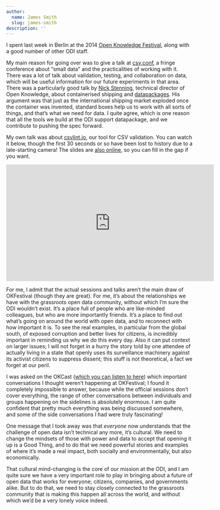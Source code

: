 ```yaml
---
author:
  name: James Smith
  slug: james-smith
description: ''
---
```


<p>I spent last week in Berlin at the 2014 <a rel="external" href="http://2014.okfestival.org/">Open Knowledge Festival</a>, along with a good number of other ODI staff.</p>

<p>My main reason for going over was to give a talk at <a rel="external" href="http://csvconf.com/">csv,conf</a>, a fringe conference about &ldquo;small data&rdquo; and the practicalities of working with it. There was a lot of talk about validation, testing, and collaboration on data, which will be useful information for our future experiments in that area. There was a particularly good talk by <a rel="external" href="https://twitter.com/nickstenning">Nick Stenning</a>, technical director of Open Knowledge, about containerised shipping and <a rel="external" href="http://dataprotocols.org/data-packages/">datapackages</a>. His argument was that just as the international shipping market exploded once the container was invented, standard boxes help us to work with all sorts of things, and that&rsquo;s what we need for data. I quite agree, which is one reason that all the tools we build at the ODI support datapackage, and we contribute to pushing the spec forward.</p>

<p>My own talk was about <a rel="external" href="http://csvlint.io">csvlint.io</a>, our tool for CSV validation. You can watch it below, though the first 30 seconds or so have been lost to history due to a late-starting camera! The slides are <a rel="external" href="http://theodi.github.io/presentations/2014-07-15-csvlint.html">also online</a>, so you can fill in the gap if you want.</p>

<div>
	<iframe width="560" height="315" src="https://www.youtube.com/embed/vMQdjCD3d_8" frameborder="0" allowfullscreen=""></iframe>
</div>

<p>For me, I admit that the actual sessions and talks aren&rsquo;t the main draw of OKFestival (though they are great). For me, it&rsquo;s about the relationships we have with the grassroots open data community, without which I&rsquo;m sure the ODI wouldn&rsquo;t exist. It&rsquo;s a place full of people who are like-minded colleagues, but who are more importantly friends. It&rsquo;s a place to find out what&rsquo;s going on around the world with open data, and to reconnect with how important it is. To see the real examples, in particular from the global south, of exposed corruption and better lives for citizens, is incredibly important in reminding us why we do this every day. Also it can put context on larger issues; I will not forget in a hurry the story told by one attendee of actually living in a state that openly uses its surveillance machinery against its activist citizens to suppress dissent; this stuff is not theoretical, a fact we forget at our peril.</p>

<p>I was asked on the OKCast (<a rel="external" href="http://okcast.org/2014/07/okfestival-2014-james-smith-of-the-open-data-institute-interview/">which you can listen to here</a>) which important conversations I thought weren&rsquo;t happening at OKFestival; I found it completely impossible to answer, because while the official sessions don&rsquo;t cover everything, the range of other conversations between individuals and groups happening on the sidelines is absolutely enormous. I am quite confident that pretty much everything was being discussed somewhere, and some of the side conversations I had were truly fascinating!</p>

<p>One message that I took away was that <em>everyone</em> now understands that the challenge of open data isn&rsquo;t technical any more, it&rsquo;s cultural. We need to change the mindsets of those with power and data to accept that opening it up is a Good Thing, and to do that we need powerful stories and examples of where it&rsquo;s made a real impact, both socially and environmentally, but also economically.</p>

<p>That cultural mind-changing is the core of our mission at the ODI, and I am quite sure we have a very important role to play in bringing about a future of open data that works for everyone; citizens, companies, and governments alike. But to do that, we need to stay closely connected to the grassroots community that is making this happen all across the world, and without which we&rsquo;d be a very lonely voice indeed.</p>
